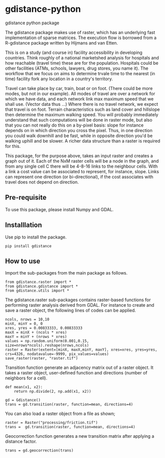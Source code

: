 # gdistance-python
gdistance python package


The gdistance package makes use of raster, which has an underlying fast implementation of sparse matrices. 
The execution flow is borrowed from a R-gdistance package written by Hijmans and van Etten.

This is on a study (and course in) facility accessibility in developing countries.  Think roughly of a national marketshed analysis for hospitals and how reachable (travel time) these are for the population.  Hospitals could be other facilities (ATMs, schools, lawyers, drug stores, you name it).  The workflow that we focus on aims to determine trvale time to the nearest (in time) facility fork any location in a country's territory.

Travel can take place by car, train, boat or on foot.  (There could be more modes, but not in our example).  All modes of travel are over a network for which we have data, and each network link max  maximum speed that we shall use.  (Vector data thus ...)  Where there is no travel network, we expect that travel is on foot.  Terrain characteristics such as land cover and hillslope then determine the maximum walking speed.  You will probably immediately understand that such computations will be done in raster mode, but also that you can not really do this on a by-pixel basis: slope for instance depends on in which direction you cross the pixel.  Thus, in one direction you could walk downhill and be fast, while in opposite direction you'd be walking uphill and be slower.  A richer data structure than a raster is required for this.

This package, for the purpose above, takes an input raster and creates a graph out of it.  Each of the NxM raster cells will be a node in the graph, and from any single cell C there will be 4-8-16 links to the neighbour cells.  With a link a cost value can be associated to represent, for instance, slope.  Links can represent one direction (or bi-directional), if the cost associates with travel does not depend on direction.

<h2>Pre-requisite</h2>

To use this package, please install Numpy and GDAL.

<h2>Installlation</h2>

Use pip to install the package.

    pip install gdistance

<h2>How to use</h2>
Import the sub-packages from the main package as follows.

    from gdistance.raster import *
    from gdistance.gdistance import *
    from gdistance.utils import *

The gdistance.raster sub-packages contains raster-based functions for performing raster analysis derived from GDAL. For instance to create and save a raster object, the following lines of codes can be applied.
    
    ncols, nrows = 10,10
    minX, minY = 0, 0
    xres, yres = 0.00833333, 0.00833333
    maxX = minX + (ncols * xres)
    maxY = minY + (nrows * xres)
    values = np.random.uniform(0.001,0.15, size=nrows*ncols).reshape(nrows,ncols)
    raster = Raster(extent=[minX, maxX,minY, maxY], xres=xres, yres=yres, crs=4326, nodatavalue=-9999, pix_values=values)
    save_raster(raster, "raster.tif")

Transition function generate an adjacency matrix out of a raster object. It takes a raster object, user-defined function and directions (number of neighbors for a cell).

    def mean(x1, x2):
        return np.divide(2, np.add(x1, x2))
    
    gd = Gdistance()
    trans = gd.transition(raster, function=mean, directions=4)
    
 You can also load a raster object from a file as shown;
 
    raster = Raster("processing/friction.tif")
    trans =  gd.transition(raster, function=mean, directions=4)

Geocorrection function generates a new transition matrix after applying a distance factor. 

    trans = gd.geocorrection(trans)
  

